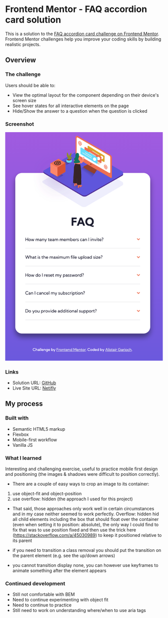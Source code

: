 # Frontend Mentor - FAQ accordion card solution

This is a solution to the [FAQ accordion card challenge on Frontend Mentor](https://www.frontendmentor.io/challenges/faq-accordion-card-XlyjD0Oam). Frontend Mentor challenges help you improve your coding skills by building realistic projects. 

## Overview

### The challenge

Users should be able to:

- View the optimal layout for the component depending on their device's screen size
- See hover states for all interactive elements on the page
- Hide/Show the answer to a question when the question is clicked

### Screenshot

![](./images/screenshot.png)


### Links

- Solution URL: [GitHub](https://github.com/agarioch/fm-accordion-card)
- Live Site URL: [Netifly](https://stupefied-golick-6de835.netlify.app)

## My process

### Built with

- Semantic HTML5 markup
- Flexbox
- Mobile-first workflow
- Vanilla JS

### What I learned

Interesting and challenging exercise, useful to practice mobile first design and positioning (the images & shadows were difficult to position correctly). 

* There are a couple of easy ways to crop an image to its container:
1. use object-fit and object-position
2. use overflow: hidden (the approach I used for this project)
* That said, those approaches only work well in certain circumstances and in my case neither seemed to work perfectly. Overflow: hidden hid all child elements including the box that should float over the container (even when setting it to position: absolute), the only way I could find to fix that was to use position fixed and then use the trick here (https://stackoverflow.com/a/45030989) to keep it positioned relative to its parent

* if you need to transition a class removal you should put the transition on the parent element (e.g. see the up/down arrows)
* you cannot transition display none, you can however use keyframes to animate something after the element appears

### Continued development

* Still not comfortable with BEM
* Need to continue experimenting with object fit
* Need to continue to practice 
* Still need to work on understanding where/when to use aria tags